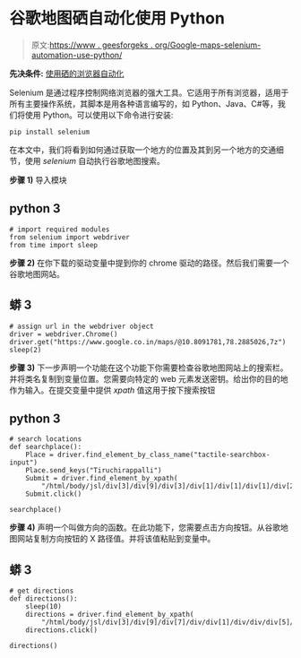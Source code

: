 # 谷歌地图硒自动化使用 Python

> 原文:[https://www . geesforgeks . org/Google-maps-selenium-automation-use-python/](https://www.geeksforgeeks.org/google-maps-selenium-automation-using-python/)

**先决条件:** [使用硒的浏览器自动化](https://www.geeksforgeeks.org/browser-automation-using-selenium/)

Selenium 是通过程序控制网络浏览器的强大工具。它适用于所有浏览器，适用于所有主要操作系统，其脚本是用各种语言编写的，如 Python、Java、C#等，我们将使用 Python。可以使用以下命令进行安装:

```
pip install selenium

```

在本文中，我们将看到如何通过获取一个地方的位置及其到另一个地方的交通细节，使用 *selenium* 自动执行谷歌地图搜索。

**步骤 1)** 导入模块

## python 3

```
# import required modules
from selenium import webdriver
from time import sleep
```

**步骤 2)** 在你下载的驱动变量中提到你的 chrome 驱动的路径。然后我们需要一个谷歌地图网站。

## 蟒 3

```
# assign url in the webdriver object
driver = webdriver.Chrome()
driver.get("https://www.google.co.in/maps/@10.8091781,78.2885026,7z")
sleep(2)
```

**步骤 3)** 下一步声明一个功能在这个功能下你需要检查谷歌地图网站上的搜索栏。并将类名复制到变量位置。您需要向特定的 web 元素发送密钥。给出你的目的地作为输入。在提交变量中提供 *xpath* 值这用于按下搜索按钮

## python 3

```
# search locations
def searchplace():
    Place = driver.find_element_by_class_name("tactile-searchbox-input")
    Place.send_keys("Tiruchirappalli")
    Submit = driver.find_element_by_xpath(
        "/html/body/jsl/div[3]/div[9]/div[3]/div[1]/div[1]/div[1]/div[2]/div[1]/button")
    Submit.click()

searchplace()
```

**步骤 4)** 声明一个叫做方向的函数。在此功能下，您需要点击方向按钮。从谷歌地图网站复制方向按钮的 X 路径值。并将该值粘贴到变量中。

## 蟒 3

```
# get directions
def directions():
    sleep(10)
    directions = driver.find_element_by_xpath(
        "/html/body/jsl/div[3]/div[9]/div[7]/div/div[1]/div/div/div[5]/div[1]/div/button")
    directions.click()

directions()
```
